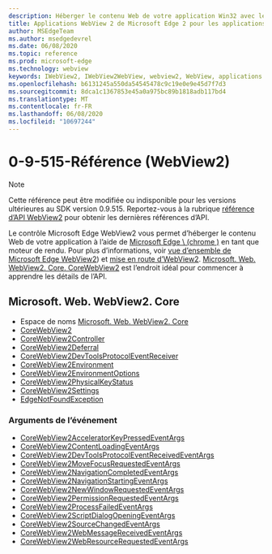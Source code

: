 ```yaml
---
description: Héberger le contenu Web de votre application Win32 avec le contrôle WebView 2 de Microsoft Edge
title: Applications WebView 2 de Microsoft Edge 2 pour les applications Win32
author: MSEdgeTeam
ms.author: msedgedevrel
ms.date: 06/08/2020
ms.topic: reference
ms.prod: microsoft-edge
ms.technology: webview
keywords: IWebView2, IWebView2WebView, webview2, WebView, applications Win32, Win32, Edge, ICoreWebView2, ICoreWebView2Controller, contrôle de navigateur, html Edge
ms.openlocfilehash: b6131245a550da54545478c9c19e0e9e45d7f7d3
ms.sourcegitcommit: 8dca1c1367853e45a0a975bc89b1818adb117bd4
ms.translationtype: MT
ms.contentlocale: fr-FR
ms.lasthandoff: 06/08/2020
ms.locfileid: "10697244"
---
```

# 0-9-515-Référence (WebView2)  

> [!NOTE]
> Cette référence peut être modifiée ou indisponible pour les versions ultérieures au SDK version 0.9.515. Reportez-vous à la rubrique [référence d’API WebView2](../../webview2-api-reference.md) pour obtenir les dernières références d’API.

Le contrôle Microsoft Edge WebView2 vous permet d’héberger le contenu Web de votre application à l’aide de [Microsoft Edge \ (chrome \)](https://www.microsoftedgeinsider.com) en tant que moteur de rendu.  Pour plus d’informations, voir [vue d’ensemble de Microsoft Edge WebView2](../../index.md)) et [mise en route d’WebView2](../../gettingstarted/win32.md).  [Microsoft. Web. WebView2. Core. CoreWebView2](0-9-515/microsoft-web-webview2-core-corewebview2.md) est l’endroit idéal pour commencer à apprendre les détails de l’API.  

## Microsoft. Web. WebView2. Core
*   Espace de noms [Microsoft. Web. WebView2. Core](0-9-515/namespace-microsoft-web-webview2-core.md)
*   [CoreWebView2](0-9-515/microsoft-web-webview2-core-corewebview2.md)
*   [CoreWebView2Controller](0-9-515/microsoft-web-webview2-core-corewebview2controller.md)
*   [CoreWebView2Deferral](0-9-515/microsoft-web-webview2-core-corewebview2deferral.md)
*   [CoreWebView2DevToolsProtocolEventReceiver](0-9-515/microsoft-web-webview2-core-corewebview2devtoolsprotocoleventreceiver.md)
*   [CoreWebView2Environment](0-9-515/microsoft-web-webview2-core-corewebview2environment.md)
*   [CoreWebView2EnvironmentOptions](0-9-515/microsoft-web-webview2-core-corewebview2environmentoptions.md)
*   [CoreWebView2PhysicalKeyStatus](0-9-515/microsoft-web-webview2-core-corewebview2physicalkeystatus.md)
*   [CoreWebView2Settings](0-9-515/microsoft-web-webview2-core-corewebview2settings.md)
*   [EdgeNotFoundException](0-9-515/microsoft-web-webview2-core-edgenotfoundexception.md)

### Arguments de l’événement

*   [CoreWebView2AcceleratorKeyPressedEventArgs](0-9-515/microsoft-web-webview2-core-corewebview2acceleratorkeypressedeventargs.md)
*   [CoreWebView2ContentLoadingEventArgs](0-9-515/microsoft-web-webview2-core-corewebview2contentloadingeventargs.md)
*   [CoreWebView2DevToolsProtocolEventReceivedEventArgs](0-9-515/microsoft-web-webview2-core-corewebview2devtoolsprotocoleventreceivedeventargs.md)
*   [CoreWebView2MoveFocusRequestedEventArgs](0-9-515/microsoft-web-webview2-core-corewebview2movefocusrequestedeventargs.md)
*   [CoreWebView2NavigationCompletedEventArgs](0-9-515/microsoft-web-webview2-core-corewebview2navigationcompletedeventargs.md)
*   [CoreWebView2NavigationStartingEventArgs](0-9-515/microsoft-web-webview2-core-corewebview2navigationstartingeventargs.md)
*   [CoreWebView2NewWindowRequestedEventArgs](0-9-515/microsoft-web-webview2-core-corewebview2newwindowrequestedeventargs.md)
*   [CoreWebView2PermissionRequestedEventArgs](0-9-515/microsoft-web-webview2-core-corewebview2permissionrequestedeventargs.md)
*   [CoreWebView2ProcessFailedEventArgs](0-9-515/microsoft-web-webview2-core-corewebview2processfailedeventargs.md)
*   [CoreWebView2ScriptDialogOpeningEventArgs](0-9-515/microsoft-web-webview2-core-corewebview2scriptdialogopeningeventargs.md)
*   [CoreWebView2SourceChangedEventArgs](0-9-515/microsoft-web-webview2-core-corewebview2sourcechangedeventargs.md)
*   [CoreWebView2WebMessageReceivedEventArgs](0-9-515/microsoft-web-webview2-core-corewebview2webmessagereceivedeventargs.md)
*   [CoreWebView2WebResourceRequestedEventArgs](0-9-515/microsoft-web-webview2-core-corewebview2webresourcerequestedeventargs.md)
